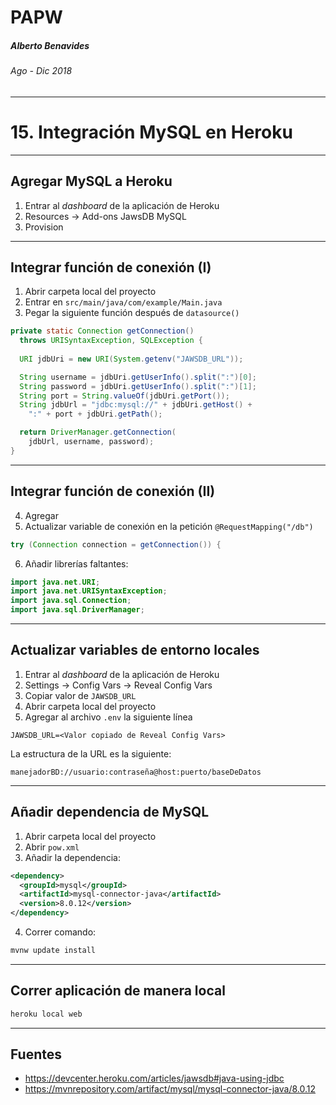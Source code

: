 <!-- $theme: default -->

PAPW
===

##### Alberto Benavides
###### Ago - Dic 2018

<!-- footer: Universidad Autónoma de Nuevo León | Facultad de Ciencias Físico Matemáticas | Multimedia y Animación Digital -->

---

# 15. Integración MySQL en Heroku

---

## Agregar MySQL a Heroku

1. Entrar al *dashboard* de la aplicación de Heroku
2. Resources -> Add-ons JawsDB MySQL
3. Provision

---

## Integrar función de conexión (I)

1. Abrir carpeta local del proyecto
2. Entrar en `src/main/java/com/example/Main.java`
3. Pegar la siguiente función después de `datasource()`
```java
private static Connection getConnection() 
  throws URISyntaxException, SQLException {
  
  URI jdbUri = new URI(System.getenv("JAWSDB_URL"));

  String username = jdbUri.getUserInfo().split(":")[0];
  String password = jdbUri.getUserInfo().split(":")[1];
  String port = String.valueOf(jdbUri.getPort());
  String jdbUrl = "jdbc:mysql://" + jdbUri.getHost() + 
    ":" + port + jdbUri.getPath();

  return DriverManager.getConnection(
  	jdbUrl, username, password);
}
```

---

## Integrar función de conexión (II)

4. Agregar
5. Actualizar variable de conexión en la petición `@RequestMapping("/db")`
```java
try (Connection connection = getConnection()) {
```
6. Añadir librerías faltantes:
```java
import java.net.URI;
import java.net.URISyntaxException;
import java.sql.Connection;
import java.sql.DriverManager;
```

---

## Actualizar variables de entorno locales

1. Entrar al *dashboard* de la aplicación de Heroku
2. Settings -> Config Vars -> Reveal Config Vars
3. Copiar valor de `JAWSDB_URL`
4. Abrir carpeta local del proyecto
5. Agregar al archivo `.env` la siguiente línea
```plain
JAWSDB_URL=<Valor copiado de Reveal Config Vars>
```

La estructura de la URL es la siguiente:
```
manejadorBD://usuario:contraseña@host:puerto/baseDeDatos
```

---

## Añadir dependencia de MySQL

1. Abrir carpeta local del proyecto
2. Abrir `pow.xml`
3. Añadir la dependencia:

```xml
<dependency>
  <groupId>mysql</groupId>
  <artifactId>mysql-connector-java</artifactId>
  <version>8.0.12</version>
</dependency>
```
4. Correr comando:
```cmd
mvnw update install
```

---

## Correr aplicación de manera local

```cmd
heroku local web
```

---


## Fuentes

* https://devcenter.heroku.com/articles/jawsdb#java-using-jdbc
* https://mvnrepository.com/artifact/mysql/mysql-connector-java/8.0.12